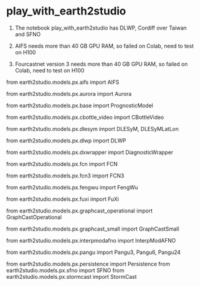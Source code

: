 # play_with_earth2studio

1. The notebook play_with_earth2studio has DLWP, Cordiff over Taiwan and SFNO

2. AIFS needs more than 40 GB GPU RAM, so failed on Colab, need to test on H100

3. Fourcastnet version 3 needs more than 40 GB GPU RAM, so failed on Colab, need to test on H100

from earth2studio.models.px.aifs import AIFS

from earth2studio.models.px.aurora import Aurora

from earth2studio.models.px.base import PrognosticModel

from earth2studio.models.px.cbottle_video import CBottleVideo

from earth2studio.models.px.dlesym import DLESyM, DLESyMLatLon

from earth2studio.models.px.dlwp import DLWP

from earth2studio.models.px.dxwrapper import DiagnosticWrapper

from earth2studio.models.px.fcn import FCN

from earth2studio.models.px.fcn3 import FCN3

from earth2studio.models.px.fengwu import FengWu

from earth2studio.models.px.fuxi import FuXi

from earth2studio.models.px.graphcast_operational import GraphCastOperational

from earth2studio.models.px.graphcast_small import GraphCastSmall

from earth2studio.models.px.interpmodafno import InterpModAFNO

from earth2studio.models.px.pangu import Pangu3, Pangu6, Pangu24

from earth2studio.models.px.persistence import Persistence
from earth2studio.models.px.sfno import SFNO
from earth2studio.models.px.stormcast import StormCast
